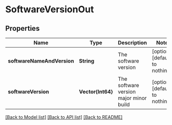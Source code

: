# SoftwareVersionOut


## Properties
Name | Type | Description | Notes
------------ | ------------- | ------------- | -------------
**softwareNameAndVersion** | **String** | The software version | [optional] [default to nothing]
**softwareVersion** | **Vector{Int64}** | The software version major minor build | [optional] [default to nothing]


[[Back to Model list]](../README.md#models) [[Back to API list]](../README.md#api-endpoints) [[Back to README]](../README.md)


